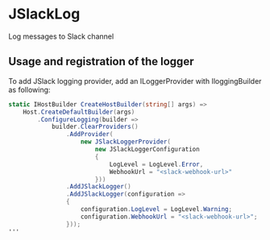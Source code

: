 # JSlackLog
Log messages to Slack channel

## Usage and registration of the logger

To add JSlack logging provider, add an ILoggerProvider with IloggingBuilder as following:

```C#
static IHostBuilder CreateHostBuilder(string[] args) =>
    Host.CreateDefaultBuilder(args)
        .ConfigureLogging(builder =>
            builder.ClearProviders()
                .AddProvider(
                    new JSlackLoggerProvider(
                        new JSlackLoggerConfiguration
                        {
                            LogLevel = LogLevel.Error,
                            WebhookUrl = "<slack-webhook-url>"
                        }))
                .AddJSlackLogger()
                .AddJSlackLogger(configuration =>
                {
                    configuration.LogLevel = LogLevel.Warning;
                    configuration.WebhookUrl = "<slack-webhook-url>";
                }));
'''
